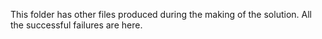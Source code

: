 This folder has other files produced during the making of the solution. All the successful failures are here.
